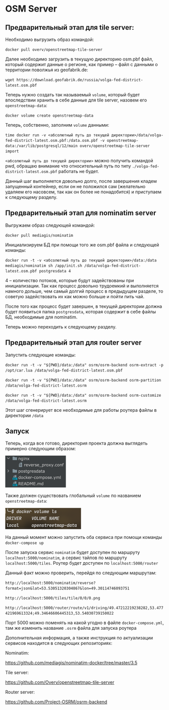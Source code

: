 # OSM Server

## Предварительный этап для tile server:

Необходимо выгрузить образ командой:

`docker pull overv/openstreetmap-tile-server`

Далее необходимо загрузить в текущую директорию osm.pbf файл, который содержит данные о регионе, как пример – файл с данными о территории поволжья из geofabrik.de:

`wget https://download.geofabrik.de/russia/volga-fed-district-latest.osm.pbf`

Теперь нужно создать так называемый `volume`, который будет впоследствии хранить в себе данные для tile server, назовем его `openstreetmap-data`:

`docker volume create openstreetmap-data`

Теперь, собственно, заполним `volume` данными:

`time docker run -v <абсолютный путь до текущей директории>/data/volga-fed-district-latest.osm.pbf:/data.osm.pbf -v openstreetmap-data:/var/lib/postgresql/12/main overv/openstreetmap-tile-server import`

`<абсолютный путь до текущей директории>` можно получить командой pwd, обращаю внимание что относительный путь по типу `./volga-fed-district-latest.osm.pbf` работать не будет.

Данный шаг выполняется довольно долго, после завершения кладем запущенный контейнер, если он не положился сам (желательно удаляем его насовсем, так как он более не понадобится) и приступаем к следующему разделу.

## Предварительный этап для nominatim server

Выгружаем образ следующей командой:

`docker pull mediagis/nominatim`

Инициализируем БД при помощи того же osm.pbf файла и следующей команды:

`docker run -t -v <абсолютный путь до текущей директории>/data:/data mediagis/nominatim sh /app/init.sh /data/volga-fed-district-latest.osm.pbf postgresdata 4`

4 – количество потоков, которые будут задействованы при инициализации. Так как процесс довольно трудоемкий и выполняется намного дольше, чем самый долгий процесс в предыдущем разделе, то советую задействовать их как можно больше и пойти пить чай.

После того как процесс будет завершен, в текущей директории должна будет появиться папка `postgresdata`, которая содержит в себе файлы БД, необходимые для nominatim.

Теперь можно переходить к следующему разделу.

## Предварительный этап для router server

Запустить следующие команды:

`docker run -t -v "${PWD}/data:/data" osrm/osrm-backend osrm-extract -p /opt/car.lua /data/volga-fed-district-latest.osm.pbf`

`docker run -t -v "${PWD}/data:/data" osrm/osrm-backend osrm-partition /data/volga-fed-district-latest.osrm`

`docker run -t -v "${PWD}/data:/data" osrm/osrm-backend osrm-customize /data/volga-fed-district-latest.osrm`

Этот шаг сгенерирует все необходимые для работы роутера файлы в директории `/data`

## Запуск

Теперь, когда все готово, директория проекта должна выглядеть примерно следующим образом:

![img.png](img.png)

Также должен существовать глобальный `volume` по названием `openstreetmap-data`:

![img_1.png](img_1.png)

На данный момент можно запустить оба сервиса при помощи команды `docker-compose up`

После запуска сервис `nominatim` будет доступен по маршруту `localhost:5000/nominatim`, а сервис тайлов по маршруту `localhost:5000/tiles`.
Роутер будет доступен по `localhost:5000/router`

Данный факт можно проверить, перейдя по следующим маршрутам:

`http://localhost:5000/nominatim/reverse?format=json&lat=53.53051320304867&lon=49.30114746093751`

`http://localhost:5000/tiles/tile/0/0/0.png`

`http://localhost:5000/router/route/v1/driving/49.47212219238282,53.477421969613324;49.34646606445313,53.54030739150022`

Порт 5000 можно поменять на какой угодно в файле `docker-compose.yml`, там же изменить название `.osrm` файла для запуска роутера

Дополнительная информация, а также инструкция по актуализации сервисов находится в следующих репозиториях:

Nominatim:

https://github.com/mediagis/nominatim-docker/tree/master/3.5

Tile server:

https://github.com/Overv/openstreetmap-tile-server

Router server:

https://github.com/Project-OSRM/osrm-backend



